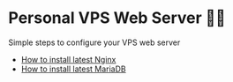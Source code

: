 # Personal VPS Web Server 👨‍💻
Simple steps to configure your VPS web server 

* [How to install latest Nginx](https://github.com/markxxv/webserver/blob/main/nginx.md)
* [How to install latest MariaDB](https://github.com/markxxv/webserver/blob/main/mariadb.md)
